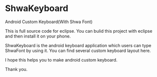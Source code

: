 # ShwaKeyboard
Android Custom Keyboard(With Shwa Font)

This is full source code for eclipse.
You can bulid this project with eclipse and then install it on your phone.

ShwaKeyboard is the android keyboard application which users can type ShwaFont by using it.
You can find several custom keyboard layout here.

I hope this helps you to make android custom keyboard.

Thank you.
